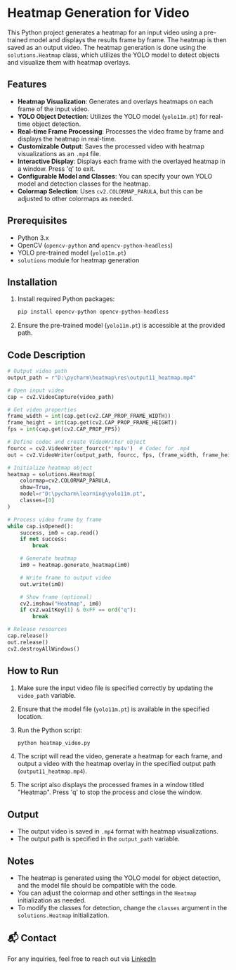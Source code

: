 
# Heatmap Generation for Video

This Python project generates a heatmap for an input video using a pre-trained model and displays the results frame by frame. The heatmap is then saved as an output video. The heatmap generation is done using the `solutions.Heatmap` class, which utilizes the YOLO model to detect objects and visualize them with heatmap overlays.

## Features

- **Heatmap Visualization**: Generates and overlays heatmaps on each frame of the input video.
- **YOLO Object Detection**: Utilizes the YOLO model (`yolo11m.pt`) for real-time object detection.
- **Real-time Frame Processing**: Processes the video frame by frame and displays the heatmap in real-time.
- **Customizable Output**: Saves the processed video with heatmap visualizations as an `.mp4` file.
- **Interactive Display**: Displays each frame with the overlayed heatmap in a window. Press 'q' to exit.
- **Configurable Model and Classes**: You can specify your own YOLO model and detection classes for the heatmap.
- **Colormap Selection**: Uses `cv2.COLORMAP_PARULA`, but this can be adjusted to other colormaps as needed.

## Prerequisites

- Python 3.x
- OpenCV (`opencv-python` and `opencv-python-headless`)
- YOLO pre-trained model (`yolo11m.pt`)
- `solutions` module for heatmap generation

## Installation

1. Install required Python packages:

    ```bash
    pip install opencv-python opencv-python-headless
    ```

2. Ensure the pre-trained model (`yolo11m.pt`) is accessible at the provided path.

## Code Description

```python
# Output video path
output_path = r"D:\pycharm\heatmap\res\output11_heatmap.mp4"

# Open input video
cap = cv2.VideoCapture(video_path)

# Get video properties
frame_width = int(cap.get(cv2.CAP_PROP_FRAME_WIDTH))
frame_height = int(cap.get(cv2.CAP_PROP_FRAME_HEIGHT))
fps = int(cap.get(cv2.CAP_PROP_FPS))

# Define codec and create VideoWriter object
fourcc = cv2.VideoWriter_fourcc(*'mp4v')  # Codec for .mp4
out = cv2.VideoWriter(output_path, fourcc, fps, (frame_width, frame_height))

# Initialize heatmap object
heatmap = solutions.Heatmap(
    colormap=cv2.COLORMAP_PARULA,
    show=True,
    model=r"D:\pycharm\learning\yolo11m.pt",
    classes=[0]
)

# Process video frame by frame
while cap.isOpened():
    success, im0 = cap.read()
    if not success:
        break

    # Generate heatmap
    im0 = heatmap.generate_heatmap(im0)

    # Write frame to output video
    out.write(im0)

    # Show frame (optional)
    cv2.imshow("Heatmap", im0)
    if cv2.waitKey(1) & 0xFF == ord("q"):
        break

# Release resources
cap.release()
out.release()
cv2.destroyAllWindows()
```

## How to Run

1. Make sure the input video file is specified correctly by updating the `video_path` variable.
2. Ensure that the model file (`yolo11m.pt`) is available in the specified location.
3. Run the Python script:
   
    ```bash
    python heatmap_video.py
    ```

4. The script will read the video, generate a heatmap for each frame, and output a video with the heatmap overlay in the specified output path (`output11_heatmap.mp4`).

5. The script also displays the processed frames in a window titled "Heatmap". Press 'q' to stop the process and close the window.

## Output

- The output video is saved in `.mp4` format with heatmap visualizations.
- The output path is specified in the `output_path` variable.

## Notes

- The heatmap is generated using the YOLO model for object detection, and the model file should be compatible with the code.
- You can adjust the colormap and other settings in the `Heatmap` initialization as needed.
- To modify the classes for detection, change the `classes` argument in the `solutions.Heatmap` initialization.

## 📬 Contact  
For any inquiries, feel free to reach out via [LinkedIn](https://www.linkedin.com/in/mohamed-wasef-789743233/)
